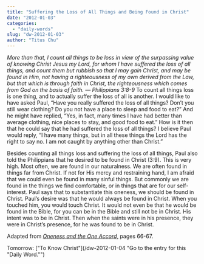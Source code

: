 ```yaml
---
title: "Suffering the Loss of All Things and Being Found in Christ"
date: "2012-01-03"
categories: 
  - "daily-words"
slug: "dw-2012-01-03"
author: "Titus Chu"
---
```


_More than that, I count all things to be loss in view of the surpassing value of knowing Christ Jesus my Lord, for whom I have suffered the loss of all things, and count them but rubbish so that I may gain Christ, and may be found in Him, not having a righteousness of my own derived from the Law, but that which is through faith in Christ, the righteousness which comes from God on the basis of faith. — Philippians 3:8-9_ To count all things loss is one thing, and to actually suffer the loss of all is another. I would like to have asked Paul, “Have you really suffered the loss of all things? Don’t you still wear clothing? Do you not have a place to sleep and food to eat?” And he might have replied, “Yes, in fact, many times I have had better than average clothing, nice places to stay, and good food to eat.” How is it then that he could say that he had suffered the loss of all things? I believe Paul would reply, “I have many things, but in all these things the Lord has the right to say no. I am not caught by anything other than Christ.”

Besides counting all things loss and suffering the loss of all things, Paul also told the Philippians that he desired to be found in Christ (3:9). This is very high. Most often, we are found in our naturalness. We are often found in things far from Christ. If not for His mercy and restraining hand, I am afraid that we could even be found in many sinful things. But commonly we are found in the things we find comfortable, or in things that are for our self-interest. Paul says that to substantiate this oneness, we should be found in Christ. Paul’s desire was that he would always be found in Christ. When you touched him, you would touch Christ. It would not even be that he would be found in the Bible, for you can be in the Bible and still not be in Christ. His intent was to be in Christ. Then when the saints were in his presence, they were in Christ’s presence, for he was found to be in Christ.

Adapted from _[Oneness and the One Accord,](/book-oneness "Go to the listing for this book.")_ pages 66-67.

Tomorrow: ["To Know Christ"](/dw-2012-01-04 "Go to the entry for this "Daily Word."")

